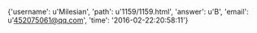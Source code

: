 {'username': u'Milesian', 'path': u'1159/1159.html', 'answer': u'B', 'email': u'452075061@qq.com', 'time': '2016-02-22:20:58:11'}